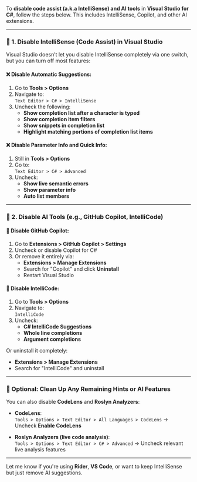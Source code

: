 To **disable code assist (a.k.a IntelliSense) and AI tools** in **Visual Studio for C#**, follow the steps below. This includes IntelliSense, Copilot, and other AI extensions.

---

### 🧠 1. **Disable IntelliSense (Code Assist) in Visual Studio**

Visual Studio doesn’t let you disable IntelliSense completely via one switch, but you can turn off most features:

#### ❌ Disable Automatic Suggestions:
1. Go to **Tools > Options**  
2. Navigate to:  
   `Text Editor > C# > IntelliSense`
3. Uncheck the following:
   - **Show completion list after a character is typed**
   - **Show completion item filters**
   - **Show snippets in completion list**
   - **Highlight matching portions of completion list items**

#### ❌ Disable Parameter Info and Quick Info:
1. Still in **Tools > Options**  
2. Go to:  
   `Text Editor > C# > Advanced`
3. Uncheck:
   - **Show live semantic errors**
   - **Show parameter info**
   - **Auto list members**

---

### 🤖 2. **Disable AI Tools (e.g., GitHub Copilot, IntelliCode)**

#### 🔌 Disable GitHub Copilot:
1. Go to **Extensions > GitHub Copilot > Settings**
2. Uncheck or disable Copilot for C#
3. Or remove it entirely via:
   - **Extensions > Manage Extensions**
   - Search for "Copilot" and click **Uninstall**
   - Restart Visual Studio

#### 🚫 Disable IntelliCode:
1. Go to **Tools > Options**
2. Navigate to:  
   `IntelliCode`
3. Uncheck:
   - **C# IntelliCode Suggestions**
   - **Whole line completions**
   - **Argument completions**

Or uninstall it completely:
- **Extensions > Manage Extensions**
- Search for "IntelliCode" and uninstall

---

### 🧹 Optional: Clean Up Any Remaining Hints or AI Features
You can also disable **CodeLens** and **Roslyn Analyzers**:

- **CodeLens**:  
  `Tools > Options > Text Editor > All Languages > CodeLens` → Uncheck **Enable CodeLens**

- **Roslyn Analyzers (live code analysis)**:  
  `Tools > Options > Text Editor > C# > Advanced` → Uncheck relevant live analysis features

---

Let me know if you're using **Rider**, **VS Code**, or want to keep IntelliSense but just remove AI suggestions.